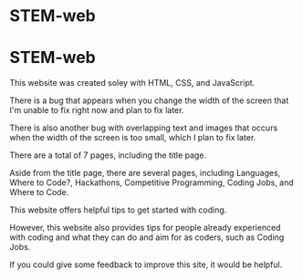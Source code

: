 # STEM-web
# STEM-web

This website was created soley with HTML, CSS, and JavaScript.

There is a bug that appears when you change the width of the screen that I'm unable to fix right now and plan to fix later.

There is also another bug with overlapping text and images that occurs when the width of the screen is too small, which I plan to fix later. 

There are a total of 7 pages, including the title page. 

Aside from the title page, there are several pages, including Languages, Where to Code?, Hackathons, Competitive Programming, Coding Jobs, and Where to Code.

This website offers helpful tips to get started with coding.

However, this website also provides tips for people already experienced with coding and what they can do and aim for as coders, such as Coding Jobs.

If you could give some feedback to improve this site, it would be helpful.
